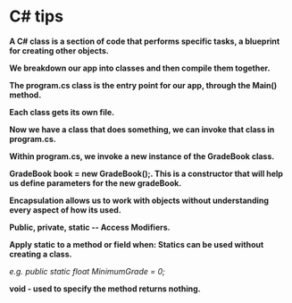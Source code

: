 # C# tips

**A C# class is a section of code that performs specific tasks, a blueprint for creating 
other objects.**

**We breakdown our app into classes and then compile them together.**

**The program.cs class is the entry point for our app, through the Main() method.**

**Each class gets its own file.**

**Now we have a class that does something, we can invoke that class in program.cs.**

**Within program.cs, we invoke a new instance of the GradeBook class.**

**GradeBook book = new GradeBook();. This is a constructor that will help us define parameters for the 
new gradeBook.**

**Encapsulation allows us to work with objects without understanding every aspect of how its used.**

**Public, private, static -- Access Modifiers.**

**Apply static to a method or field when: Statics can be used without creating a class.**

_e.g. public static float MinimumGrade = 0;_

**void - used to specify the method returns nothing.**
